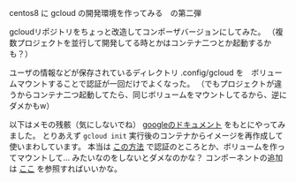centos8 に gcloud の開発環境を作ってみる　の第二弾

gcloudリポジトリをちょっと改造してコンポーザバージョンにしてみた。
（複数プロジェクトを並行して開発してる時とかはコンテナ二つとか起動するかも？）

ユーザの情報などが保存されているディレクトリ .config/gcloud を　ボリュームマウントすることで認証が一回だけでよくなった。
（でもプロジェクトが違うからコンテナ二つ起動してたら、同じボリュームをマウントしてるから、逆にダメかもw）


以下はメモの残骸（気にしないでね）
[googleのドキュメント](https://cloud.google.com/sdk/docs/quickstart-redhat-centos?hl=ja) をもとにやってみました。
とりあえず `gcloud init` 実行後のコンテナからイメージを再作成して使いまわしています。
本当は [この方法](https://cloud.google.com/sdk/docs/downloads-docker?hl=ja) で認証のところとか、ボリュームを作ってマウントして... みたいなのをしないとダメなのかな？
コンポーネントの追加は [ここ](https://cloud.google.com/sdk/docs/components?hl=ja#external_package_managers) を参照すればいいかな。
